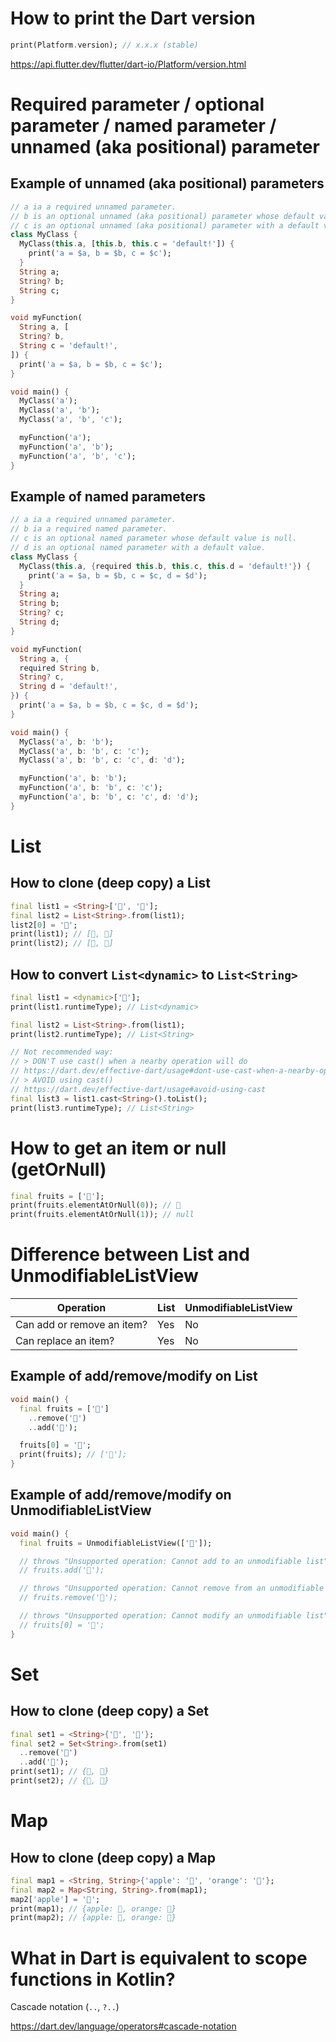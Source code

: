# How to print the Dart version
```dart
print(Platform.version); // x.x.x (stable)
```
https://api.flutter.dev/flutter/dart-io/Platform/version.html

# Required parameter / optional parameter / named parameter / unnamed (aka positional) parameter
## Example of unnamed (aka positional) parameters
```dart
// a ia a required unnamed parameter.
// b is an optional unnamed (aka positional) parameter whose default value is null.
// c is an optional unnamed (aka positional) parameter with a default value.
class MyClass {
  MyClass(this.a, [this.b, this.c = 'default!']) {
    print('a = $a, b = $b, c = $c');
  }
  String a;
  String? b;
  String c;
}

void myFunction(
  String a, [
  String? b,
  String c = 'default!',
]) {
  print('a = $a, b = $b, c = $c');
}

void main() {
  MyClass('a');
  MyClass('a', 'b');
  MyClass('a', 'b', 'c');

  myFunction('a');
  myFunction('a', 'b');
  myFunction('a', 'b', 'c');
}
```

## Example of named parameters
```dart
// a ia a required unnamed parameter.
// b ia a required named parameter.
// c is an optional named parameter whose default value is null.
// d is an optional named parameter with a default value.
class MyClass {
  MyClass(this.a, {required this.b, this.c, this.d = 'default!'}) {
    print('a = $a, b = $b, c = $c, d = $d');
  }
  String a;
  String b;
  String? c;
  String d;
}

void myFunction(
  String a, {
  required String b,
  String? c,
  String d = 'default!',
}) {
  print('a = $a, b = $b, c = $c, d = $d');
}

void main() {
  MyClass('a', b: 'b');
  MyClass('a', b: 'b', c: 'c');
  MyClass('a', b: 'b', c: 'c', d: 'd');

  myFunction('a', b: 'b');
  myFunction('a', b: 'b', c: 'c');
  myFunction('a', b: 'b', c: 'c', d: 'd');
}
```

# List
## How to clone (deep copy) a List
```dart
final list1 = <String>['🍎', '🍊'];
final list2 = List<String>.from(list1);
list2[0] = '🍏';
print(list1); // [🍎, 🍊]
print(list2); // [🍏, 🍊]
```

## How to convert `List<dynamic>` to `List<String>`
```dart
final list1 = <dynamic>['🍎'];
print(list1.runtimeType); // List<dynamic>

final list2 = List<String>.from(list1);
print(list2.runtimeType); // List<String>

// Not recommended way:
// > DON'T use cast() when a nearby operation will do
// https://dart.dev/effective-dart/usage#dont-use-cast-when-a-nearby-operation-will-do
// > AVOID using cast()
// https://dart.dev/effective-dart/usage#avoid-using-cast
final list3 = list1.cast<String>().toList();
print(list3.runtimeType); // List<String>
```

# How to get an item or null (getOrNull)
```dart
final fruits = ['🍎'];
print(fruits.elementAtOrNull(0)); // 🍎
print(fruits.elementAtOrNull(1)); // null
```

# Difference between List and UnmodifiableListView
Operation|List|UnmodifiableListView
--|--|--
Can add or remove an item?|Yes|No
Can replace an item?|Yes|No

## Example of add/remove/modify on List
```dart
void main() {
  final fruits = ['🍎']
    ..remove('🍎')
    ..add('🍏');

  fruits[0] = '🍊';
  print(fruits); // ['🍊'];
}
```

## Example of add/remove/modify on UnmodifiableListView
```dart
void main() {
  final fruits = UnmodifiableListView(['🍎']);

  // throws "Unsupported operation: Cannot add to an unmodifiable list".
  // fruits.add('🍏');

  // throws "Unsupported operation: Cannot remove from an unmodifiable list".
  // fruits.remove('🍎');

  // throws "Unsupported operation: Cannot modify an unmodifiable list".
  // fruits[0] = '🍏';
}
```

# Set
## How to clone (deep copy) a Set
```dart
final set1 = <String>{'🍎', '🍊'};
final set2 = Set<String>.from(set1)
  ..remove('🍎')
  ..add('🍏');
print(set1); // {🍎, 🍊}
print(set2); // {🍊, 🍏}
```

# Map
## How to clone (deep copy) a Map
```dart
final map1 = <String, String>{'apple': '🍎', 'orange': '🍊'};
final map2 = Map<String, String>.from(map1);
map2['apple'] = '🍏';
print(map1); // {apple: 🍎, orange: 🍊}
print(map2); // {apple: 🍏, orange: 🍊}
```

# What in Dart is equivalent to scope functions﻿ in Kotlin?
Cascade notation (`..`, `?..`)

https://dart.dev/language/operators#cascade-notation
